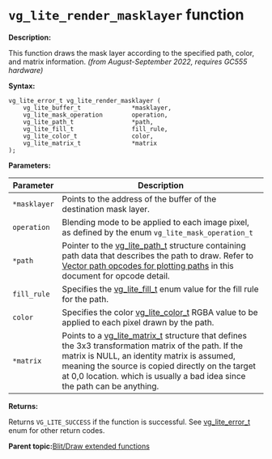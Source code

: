 # `vg_lite_render_masklayer` function 

**Description:**

This function draws the mask layer according to the specified path, color, and matrix information. *\(from August-September 2022, requires GC555 hardware\)*

**Syntax:**

```
vg_lite_error_t vg_lite_render_masklayer (
    vg_lite_buffer_t              *masklayer,
    vg_lite_mask_operation        operation,
    vg_lite_path_t                *path,
    vg_lite_fill_t                fill_rule,
    vg_lite_color_t               color,
    vg_lite_matrix_t              *matrix
);
```

**Parameters:**

|Parameter|Description|
|---------|-----------|
|`*masklayer`|Points to the address of the buffer of the destination mask layer.|
|`operation`|Blending mode to be applied to each image pixel, as defined by the enum `vg_lite_mask_operation_t`|
|`*path`|Pointer to the [vg\_lite\_path\_t](vg_lite_path_t_structure.md) structure containing path data that describes the path to draw. Refer to [Vector path opcodes for plotting paths](vector_path_opcodes_for_plotting_paths.md) in this document for opcode detail.|
|`fill_rule`|Specifies the [vg\_lite\_fill\_t](vg_lite_fill_t_enumeration.md) enum value for the fill rule for the path.|
|`color`|Specifies the color [vg\_lite\_color\_t](vg_lite_color_t_parameter.md) RGBA value to be applied to each pixel drawn by the path.|
|`*matrix`|Points to a [vg\_lite\_matrix\_t](vg_lite_matrix_t_structure.md) structure that defines the 3x3 transformation matrix of the path. If the matrix is NULL, an identity matrix is assumed, meaning the source is copied directly on the target at 0,0 location. which is usually a bad idea since the path can be anything.|

**Returns:**

Returns `VG_LITE_SUCCESS` if the function is successful. See [vg\_lite\_error\_t](vg_lite_error_t_enumeration.md) enum for other return codes.

**Parent topic:**[Blit/Draw extended functions](../topics/premultiply_and_scissor_functions.md)

